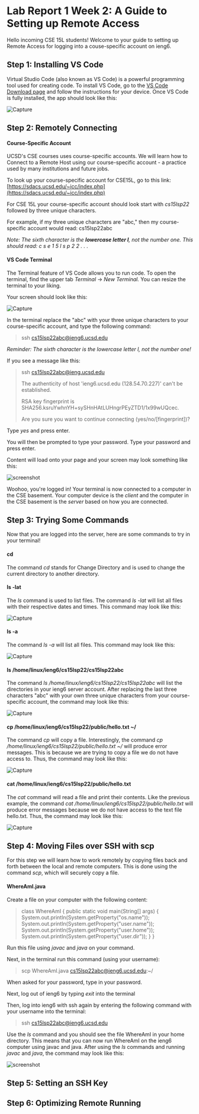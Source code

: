 # Lab Report 1 Week 2: A Guide to Setting up Remote Access

Hello incoming CSE 15L students! Welcome to your guide to setting up Remote Access for logging into a couse-specific account on ieng6.

## Step 1: Installing VS Code
Virtual Studio Code (also known as VS Code) is a powerful programming tool used for creating code. To install VS Code, go to the [VS Code Download page](https://code.visualstudio.com/) and follow the instructions for your device. Once VS Code is fully installed, the app should look like this:



![Capture](https://user-images.githubusercontent.com/103288140/162634613-fdc35664-fd35-4e2b-b32b-597ecfc05aaf.PNG)

## Step 2: Remotely Connecting

#### Course-Specific Account
UCSD's CSE courses uses course-specific accounts. We will learn how to Connect to a Remote Host using our course-specific account - a practice used by many institutions and future jobs.

To look up your course-specific account for CSE15L, go to this link: [https://sdacs.ucsd.edu/~icc/index.php](https://sdacs.ucsd.edu/~icc/index.php) 

For CSE 15L your course-specific account should look start with *cs15lsp22* followed by three unique characters.

For example, if my three unique characters are "abc," then my course-specific account would read: cs15lsp22abc

*Note: The sixth character is the **lowercase letter l**, not the number one. This should read: c s e 1 5 l s p 2 2 . . .*


#### VS Code Terminal
The Terminal feature of VS Code allows you to run code. To open the terminal, find the upper tab *Terminal* &rarr; *New Terminal.* You can resize the terminal to your liking. 

Your screen should look like this:



![Capture](https://user-images.githubusercontent.com/103288140/162635318-140ee022-0aca-4317-b37f-79a0b3a24ae5.PNG)

In the terminal replace the "abc" with your three unique characters to your course-specific account, and type the following command: 
> ssh cs15lsp22abc@ieng6.ucsd.edu

*Reminder: The sixth character is the lowercase letter l, not the number one!*

If you see a message like this:
> ssh cs15lsp22abc@ieng.ucsd.edu
> 
> The authenticity of host 'ieng6.ucsd.edu (128.54.70.227)' can't be established.
> 
> RSA key fingerprint is 
> SHA256.ksruYwhnYH+sySHnHAtLUHngrPEyZTD1/1x99wUQcec.
> 
> Are you sure you want to continue connecting
> (yes/no/[fingerprint])?

Type *yes* and press enter.

You will then be prompted to type your password. 
Type your password and press enter. 

Content will load onto your page and your screen may look something like this:



![screenshot](https://user-images.githubusercontent.com/103288140/162636340-bdcc58d6-1794-42de-ab6f-e0f3f6af6dbb.PNG)


Woohoo, you're logged in! Your terminal is now connected to a computer in the CSE basement. Your computer device is the *client* and the computer in the CSE basement is the *server* based on how you are connected. 

## Step 3: Trying Some Commands
Now that you are logged into the server, here are some commands to try in your terminal!

#### cd
The command *cd* stands for Change Directory and is used to change the current directory to another directory.

#### ls -lat
The *ls* command is used to list files. 
The command *ls -lat* will list all files with their respective dates and times. This command may look like this:



![Capture](https://user-images.githubusercontent.com/103288140/162639061-cde4df08-5d4f-47e8-aca0-10b3f1b48abd.PNG)

#### ls -a

The command *ls -a* will list all files. This command may look like this: 



![Capture](https://user-images.githubusercontent.com/103288140/162639089-286d87a8-9d91-4bf7-a6c5-414fc3face1d.PNG)


#### ls /home/linux/ieng6/cs15lsp22/cs15lsp22abc
The command *ls /home/linux/ieng6/cs15lsp22/cs15lsp22abc* will list the directories in your ieng6 server account. 
After replacing the last three characters "abc" with your own three unique characters from your course-specific account, the command may look like this: 



![Capture](https://user-images.githubusercontent.com/103288140/162639150-b15b42e9-c409-4a94-8336-0f08af949f95.PNG)


#### cp /home/linux/ieng6/cs15lsp22/public/hello.txt ~/
The command *cp* will copy a file. Interestingly, the command *cp /home/linux/ieng6/cs15lsp22/public/hello.txt ~/* will produce error messages. This is because we are trying to copy a file we do not have access to. Thus, the command may look like this:



![Capture](https://user-images.githubusercontent.com/103288140/162640064-769d4022-9653-453a-aa6c-7341deee877f.PNG)


#### cat /home/linux/ieng6/cs15lsp22/public/hello.txt
The *cat* command will read a file and print their contents. Like the previous example, the command *cat /home/linux/ieng6/cs15lsp22/public/hello.txt* will produce error messages because we do not have access to the text file hello.txt. Thus, the command may look like this:



![Capture](https://user-images.githubusercontent.com/103288140/162640167-9d5486f4-1198-48a5-bee0-98f1ce64c19d.PNG)



## Step 4: Moving Files over SSH with scp
For this step we will learn how to work remotely by copying files back and forth between the local and remote computers. This is done using the command *scp*, which will securely copy a file. 

#### WhereAmI.java
Create a file on your computer with the following content:
> class WhereAmI {
>   public static void main(String[] args) {
>     System.out.println(System.getProperty("os.name"));
>     System.out.println(System.getProperty("user.name"));
>     System.out.println(System.getProperty("user.home"));
>     System.out.println(System.getProperty("user.dir"));
>   }
> }

Run this file using *javac* and *java* on your command.

Next, in the terminal run this command (using your username):
> scp WhereAmI.java cs15lsp22abc@ieng6.ucsd.edu:~/

When asked for your password, type in your password. 

Next, log out of ieng6 by typing *exit* into the terminal

Then, log into ieng6 with ssh again by entering the following command with your username into the terminal:
> ssh cs15lsp22abc@ieng6.ucsd.edu

Use the *ls* command and you should see the file WhereAmI in your home directory. This means that you can now run WhereAmI on the ieng6 computer using javac and java. 
After using the *ls* commands and running *javac* and *java*, the command may look like this:



![screenshot](https://user-images.githubusercontent.com/103288140/162643729-d04d6ace-bb32-433d-b4bd-389952f79ba9.PNG)



## Step 5: Setting an SSH Key


## Step 6: Optimizing Remote Running



